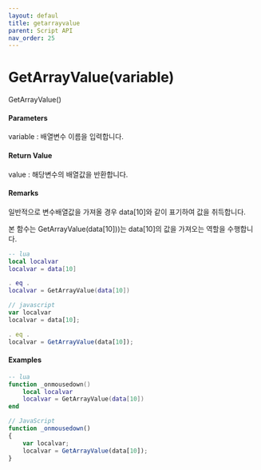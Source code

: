 ```yaml
---
layout: defaul
title: getarrayvalue
parent: Script API
nav_order: 25
---
```

# GetArrayValue\(variable\)

GetArrayValue\(\)

#### Parameters

variable : 배열변수 이름을 입력합니다.

#### Return Value

value : 해당변수의 배열값을 반환합니다.

#### Remarks

일반적으로 변수배열값을 가져올 경우 data\[10\]와 같이 표기하여 값을 취득합니다. 

본 함수는 GetArrayValue\(data\[10\]\)\)는 data\[10\]의 값을 가져오는 역할을 수행합니다.

```lua
-- lua
local localvar
localvar = data[10]

. eq .
localvar = GetArrayValue(data[10])
```

```js
// javascript
var localvar
localvar = data[10];

. eq .
localvar = GetArrayValue(data[10]);
```

#### 

#### Examples

```lua
-- lua
function _onmousedown()
    local localvar    
    localvar = GetArrayValue(data[10])
end
```

```js
// JavaScript
function _onmousedown()
{    
    var localvar;
    localvar = GetArrayValue(data[10]);
}
```



